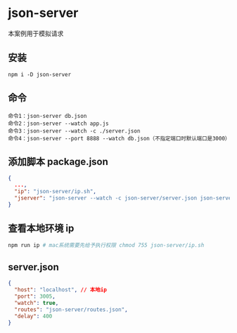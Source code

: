 # json-server

本案例用于模拟请求

## 安装

```
npm i -D json-server
```

## 命令

```
命令1：json-server db.json
命令2：json-server --watch app.js
命令3：json-server --watch -c ./server.json
命令4：json-server --port 8888 --watch db.json（不指定端口时默认端口是3000）
```

## 添加脚本 package.json

```json
{
  ...,
  "ip": "json-server/ip.sh",
  "jserver": "json-server --watch -c json-server/server.json json-server/db.json",
}
```

## 查看本地环境 ip

```bash
npm run ip # mac系统需要先给予执行权限 chmod 755 json-server/ip.sh
```

## server.json

```json
{
  "host": "localhost", // 本地ip
  "port": 3005,
  "watch": true,
  "routes": "json-server/routes.json",
  "delay": 400
}
```
